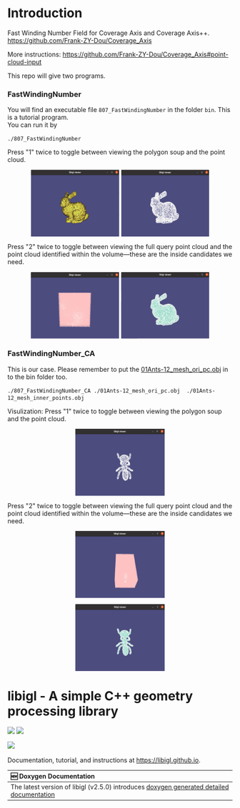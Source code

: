 # Introduction

Fast Winding Number Field for Coverage Axis and Coverage Axis++.
https://github.com/Frank-ZY-Dou/Coverage_Axis

More instructions: https://github.com/Frank-ZY-Dou/Coverage_Axis#point-cloud-input

This repo will give two programs.

### FastWindingNumber
You will find an executable file `807_FastWindingNumber` in the folder `bin`. This is a tutorial program.  
You can run it by
```commandline
./807_FastWindingNumber
```
Press "1" twice to toggle between viewing the polygon soup and the point cloud.
<p align="center">
<img src="./assets/fig_wnf_t1_1.png" 
        alt="Picture" 
        width="400" 
        height="150" 
        style="display: block; margin: 0 auto" />
</p>
Press "2" twice to toggle between viewing the full query point cloud and the point cloud identified within the volume—these are the inside candidates we need.
<p align="center">
<img src="./assets/fig_wnf_t1_2.png" 
        alt="Picture" 
        width="400" 
        height="150" 
        style="display: block; margin: 0 auto" />
</p>

### FastWindingNumber_CA
This is our case. Please remember to put the [01Ants-12_mesh_ori_pc.obj](input/01Ants-12_mesh_ori_pc.obj) in to the bin folder too.

```commandline
./807_FastWindingNumber_CA ./01Ants-12_mesh_ori_pc.obj  ./01Ants-12_mesh_inner_points.obj
```
Visulization:
Press "1" twice to toggle between viewing the polygon soup and the point cloud.
<p align="center">
<img src="./assets/fig_wnf_t2_1.png" 
        alt="Picture" 
        width="200" 
        height="150" 
        style="display: block; margin: 0 auto" />
</p>

Press "2" twice to toggle between viewing the full query point cloud and the point cloud identified within the volume—these are the inside candidates we need.
<p align="center">
<img src="./assets/fig_wnf_t2_2.png" 
        alt="Picture" 
        width="200" 
        height="150" 
        style="display: block; margin: 0 auto" />
</p>
<p align="center">
<img src="./assets/fig_wnf_t2_3.png" 
        alt="Picture" 
        width="200" 
        height="150" 
        style="display: block; margin: 0 auto" />
</p>



# libigl - A simple C++ geometry processing library

[![](https://github.com/libigl/libigl/workflows/Build/badge.svg?event=push)](https://github.com/libigl/libigl/actions?query=workflow%3ABuild+branch%3Amain+event%3Apush)
[![](https://anaconda.org/conda-forge/igl/badges/installer/conda.svg)](https://anaconda.org/conda-forge/igl)

![](https://libigl.github.io/libigl-teaser.png)

Documentation, tutorial, and instructions at <https://libigl.github.io>.


| 🆕 Doxygen Documentation |
|:---|
| The latest version of libigl (v2.5.0) introduces [doxygen generated detailed documentation](https://libigl.github.io/dox/index.html) |
